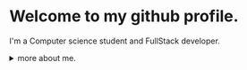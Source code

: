 <h1>Welcome to my github profile.</h1>


<p>I'm a Computer science student and FullStack developer.


<details>
<summary>
  more about me.
</summary>
<h2>👨 About me</h2>

<p>Hi, I’m a Java Developer, Linux evangelist, a Software Architect and open source enthusiast who is highly passionate about creating projects, good applications and writing good code.

In my projects I use Javascript and Java so that everything works. FullStack of websites is writed in React, Mobile in React Native and in backend I use Java and Node.js.

I also like competitive programming so I use cpp and python to study algorithms and make the fastest solution possible!


</p>

<h2>💻 Skills</h2>
<p>
  <a>Programming Languages</a>
  </br>
    <img alt="TypeScript" src="https://img.shields.io/badge/-TypeScript-007ACC?style=flat-square&logo=typescript&logoColor=white" />
    <img alt="JavaScript" src="https://img.shields.io/badge/-JavaScript-F7B93E?style=flat-square&logo=javascript&logoColor=white" />
    <img alt="Java" src="https://img.shields.io/badge/Java-ED8B00?style=flat-square&logo=java&logoColor=white" />
    <img alt="C++" src="https://img.shields.io/badge/-C++-222222?style=flat-square&logo=cplusplus&logoColor=61DAFB" />
    <img alt="Python" src="https://img.shields.io/badge/-python-F7B93E?style=flat-square&logo=python&logoColor=white" />
  </br>
  <a>Frontend</a>
  </br>
    <img alt="React" src="https://img.shields.io/badge/-React.js-222222?style=flat-square&logo=react&logoColor=61DAFB"/>
    <img alt="Next.JS" src="https://img.shields.io/badge/-Next.js-000?style=flat-square&logo=next.js&logoColor=white"/>
    </br>
    <a>Mobile</a>
    </br>
    <img alt="React Native" src="https://img.shields.io/badge/-React%20Native-222222?style=flat-square&logo=react&logoColor=61DAFB" />
    <img alt="Expo" src="https://img.shields.io/badge/-Expo-412DE5?style=flat-square&logo=expo&logoColor=white" />
    </br>
    <a>Backend</a>
    </br>
    <img alt="Node.js" src="https://img.shields.io/badge/-Node.js-43853d?style=flat-square&logo=Node.js&logoColor=white" />
    <img alt="Swagger" src="https://img.shields.io/badge/-Swagger-43853d?style=flat-square&logo=swagger&logoColor=white" />
    </br>
    <a>Databases</a>
    </br>
    <img alt="MongoDB" src="https://img.shields.io/badge/-MongoDB-13aa52?style=flat-square&logo=mongodb&logoColor=white" />
    <img alt="MySQL" src="https://img.shields.io/badge/-MySQL-F7B93E?style=flat-square&logo=mysql&logoColor=white" />
    </br>
    <a>Other</a>
    </br>
    <img alt="Docker" src="https://img.shields.io/badge/-Docker-46a2f1?style=flat-square&logo=docker&logoColor=white" />
    <img alt="github actions" src="https://img.shields.io/badge/-Github_Actions-2088FF?style=flat-square&logo=github-actions&logoColor=white" />
    <img alt="Insomnia" src="https://img.shields.io/badge/-Insomnia-5849BE?style=flat-square&logo=insomnia&logoColor=white" />
    <img alt="Postman" src="https://img.shields.io/badge/-Postman-F26635?style=flat-square&logo=postman&logoColor=white" />
    <img alt="Heroku" src="https://img.shields.io/badge/-Heroku-430098?style=flat-square&logo=heroku&logoColor=white" />
    <img alt="Sass" src="https://img.shields.io/badge/-Sass-CC6699?style=flat-square&logo=sass&logoColor=white" />
    <img alt="Styled Components" src="https://img.shields.io/badge/-Styled_Components-db7092?style=flat-square&logo=styled-components&logoColor=white" />
    <img alt="git" src="https://img.shields.io/badge/-Git-F05032?style=flat-square&logo=git&logoColor=white" />
    <img alt="npm" src="https://img.shields.io/badge/-NPM-CB3837?style=flat-square&logo=npm&logoColor=white" />
    <img alt="yarn" src="https://img.shields.io/badge/-yarn-46a2f1?style=flat-square&logo=yarn&logoColor=white" />
    <img alt="html5" src="https://img.shields.io/badge/-HTML5-E34F26?style=flat-square&logo=html5&logoColor=white" />
    <img alt="Prettier" src="https://img.shields.io/badge/-Prettier-F7B93E?style=flat-square&logo=prettier&logoColor=white" />
</p>

<h2>Where to find me</h2>
<p><a href="https://github.com/miguel-oliveiraa" target="_blank"><img alt="Github" src="https://img.shields.io/badge/GitHub-%2312100E.svg?&style=for-the-badge&logo=Github&logoColor=white" /></a> <a href="https://www.linkedin.com/in/miguel-oliveiraa/" target="_blank"><img alt="Linkedin" src="https://img.shields.io/badge/linkedin-46a2f1.svg?&style=for-the-badge&logo=linkedin&logoColor=white" /></a>
</p>
</detail>
